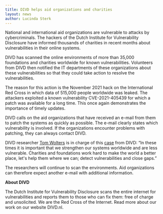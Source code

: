 ```yaml
---
title: DIVD helps aid organizations and charities
layout: news
author: Lucinda Sterk
---
```


National and international aid organizations are vulnerable to attacks by cybercriminals. The hackers of the Dutch Institute for Vulnerability Disclosure have informed thousands of charities in recent months about vulnerabilities in their online systems.

DIVD has scanned the online environments of more than 35,000 foundations and charities worldwide for known vulnerabilities. Volunteers from DIVD then notified the IT departments of these organizations about these vulnerabilities so that they could take action to resolve the vulnerabilities.

The reason for this action is the November 2021 hack on the International Red Cross in which data of 515,000 people worldwide was leaked. The attackers exploited a known vulnerability CVE-2021-405439 for which a patch was available for a long time. This once again demonstrates the importance of timely updates.

DIVD calls on the aid organizations that have received an e-mail from them to patch the systems as quickly as possible. The e-mail clearly states which vulnerability is involved. If the organizations encounter problems with patching, they can always contact DIVD.

DIVD researcher [Tom Wolters](https://www.divd.nl/people/Tom%20Wolters/) is in charge of this [case](https://csirt.divd.nl/cases/DIVD-2022-00012/) from DIVD: “In these times it is important that we strengthen our systems worldwide and are less vulnerable. Charities and foundations work hard to make the world a better place, let's help them where we can; detect vulnerabilities and close gaps.”

The researchers will continue to scan the environments. Aid organizations can therefore expect another e-mail with additional information.

**About DIVD**

The Dutch Institute for Vulnerability Disclosure scans the entire internet for vulnerabilities and reports them to those who can fix them: free of charge and unsolicited. We are the Red Cross of the Internet. Read more about our work on our website DIVD.nl.
